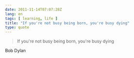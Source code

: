 ```yaml
---
date: 2011-11-14T07:07:28Z
lang: en
tags: [ learning, life ]
title: "If you're not busy being born, you're busy dying"
type: quote
---
```


> If you're not busy being born, you're busy dying

Bob Dylan

